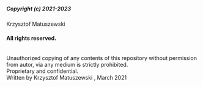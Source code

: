 <h5>Copyright (c) 2021-2023</h5>
Krzysztof Matuszewski
</br>
<h4>All rights reserved.</h4><br>
Unauthorized copying of any contents of this repository without permission from autor, via any medium is strictly prohibited.</br>
Proprietary and confidential.</br>
Written by Krzysztof Matuszewski <krzysiekmatuszewski@outlook.com>, March 2021
